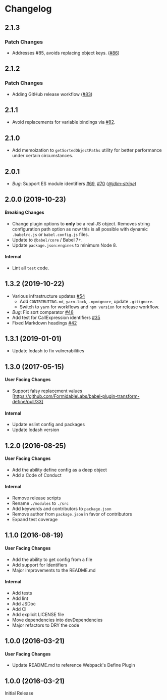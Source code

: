 # Changelog

## 2.1.3

### Patch Changes

- Addresses #85, avoids replacing object keys. ([#86](https://github.com/FormidableLabs/babel-plugin-transform-define/pull/86))

## 2.1.2

### Patch Changes

- Adding GitHub release workflow ([#83](https://github.com/FormidableLabs/babel-plugin-transform-define/pull/83))

## 2.1.1

- Avoid replacements for variable bindings via [#82](https://github.com/FormidableLabs/babel-plugin-transform-define/pull/82).

## 2.1.0

- Add memoization to `getSortedObjectPaths` utility for better performance under certain circumstances.

## 2.0.1

- _Bug_: Support ES module identifiers [#69](https://github.com/FormidableLabs/babel-plugin-transform-define/pull/69), [#70](https://github.com/FormidableLabs/babel-plugin-transform-define/pull/70) (_[@jdlm-stripe][]_)

## 2.0.0 (2019-10-23)

#### Breaking Changes

- Change plugin options to **only** be a real JS object. Removes string configuration path option as now this is all possible with dynamic `.babelrc.js` or `babel.config.js` files.
- Update to `@babel/core` / Babel 7+.
- Update `package.json:engines` to minimum Node 8.

#### Internal

- Lint all `test` code.

## 1.3.2 (2019-10-22)

- Various infrastructure updates [#54](https://github.com/FormidableLabs/babel-plugin-transform-define/pull/54)
  - Add `CONTRIBUTING.md`, `yarn.lock`, `.npmignore`, update `.gitignore`.
  - Switch to `yarn` for workflows and `npm version` for release workflow.
- _Bug_: Fix sort comparator [#48](https://github.com/FormidableLabs/babel-plugin-transform-define/pull/48)
- Add test for CallExpression identifiers [#35](https://github.com/FormidableLabs/babel-plugin-transform-define/pull/35)
- Fixed Markdown headings [#42](https://github.com/FormidableLabs/babel-plugin-transform-define/pull/42)

## 1.3.1 (2019-01-01)

- Update lodash to fix vulnerabilities

## 1.3.0 (2017-05-15)

#### User Facing Changes

- Support falsy replacement values [https://github.com/FormidableLabs/babel-plugin-transform-define/pull/33]

#### Internal

- Update eslint config and packages
- Update lodash version

## 1.2.0 (2016-08-25)

#### User Facing Changes

- Add the ability define config as a deep object
- Add a Code of Conduct

#### Internal

- Remove release scripts
- Rename `./modules` to `./src`
- Add keywords and contributors to `package.json`
- Remove author from `package.json` in favor of contributors
- Expand test coverage

## 1.1.0 (2016-08-19)

#### User Facing Changes

- Add the ability to get config from a file
- Add support for Identifiers
- Major improvements to the README.md

#### Internal

- Add tests
- Add lint
- Add JSDoc
- Add CI
- Add explicit LICENSE file
- Move dependencies into devDependencies
- Major refactors to DRY the code

## 1.0.0 (2016-03-21)

#### User Facing Changes

- Update README.md to reference Webpack's Define Plugin

## 1.0.0 (2016-03-21)

Initial Release

[@jdlm-stripe]: https://github.com/jdlm-stripe

